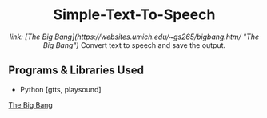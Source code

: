 <h1 align="center">Simple-Text-To-Speech</h1>

<p align="center">
  <i>link: [The Big Bang](https://websites.umich.edu/~gs265/bigbang.htm/ "The Big Bang")</i>
  Convert text to speech and save the output.
</p>

## Programs & Libraries Used

- Python [gtts, playsound]


[The Big Bang](https://websites.umich.edu/~gs265/bigbang.htm/ "The Big Bang")

